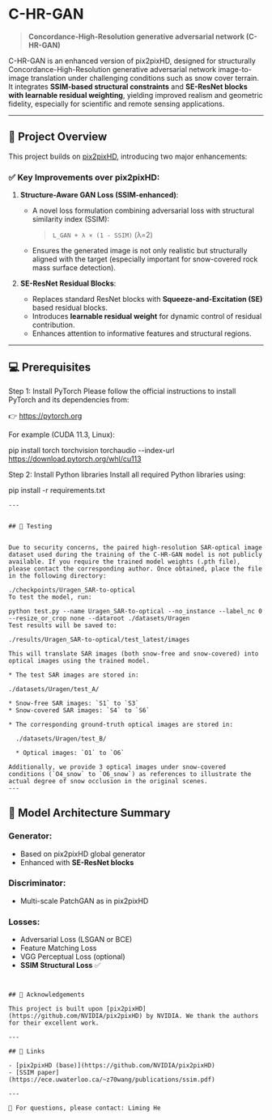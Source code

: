 # C-HR-GAN

> **Concordance-High-Resolution generative adversarial network (C-HR-GAN)**

C-HR-GAN is an enhanced version of pix2pixHD, designed for structurally Concordance-High-Resolution generative adversarial network image-to-image translation under challenging conditions such as snow cover terrain. It integrates **SSIM-based structural constraints** and **SE-ResNet blocks with learnable residual weighting**, yielding improved realism and geometric fidelity, especially for scientific and remote sensing applications.

---

## 📌 Project Overview

This project builds on [pix2pixHD](https://github.com/NVIDIA/pix2pixHD), introducing two major enhancements:

### ✅ Key Improvements over pix2pixHD:

1. **Structure-Aware GAN Loss (SSIM-enhanced)**:

   - A novel loss formulation combining adversarial loss with structural similarity index (SSIM):
     > `L_GAN + λ × (1 - SSIM)` (λ=2)
   - Ensures the generated image is not only realistic but structurally aligned with the target (especially important for snow-covered rock mass surface detection).

2. **SE-ResNet Residual Blocks**:

   - Replaces standard ResNet blocks with **Squeeze-and-Excitation (SE)** based residual blocks.
   - Introduces **learnable residual weight** for dynamic control of residual contribution.
   - Enhances attention to informative features and structural regions.

---

## 💻 Prerequisites

Step 1: Install PyTorch
Please follow the official instructions to install PyTorch and its dependencies from:

👉 https://pytorch.org

For example (CUDA 11.3, Linux):

pip install torch torchvision torchaudio --index-url https://download.pytorch.org/whl/cu113

Step 2: Install Python libraries
Install all required Python libraries using:

pip install -r requirements.txt
```
---


## 🚀 Testing


Due to security concerns, the paired high-resolution SAR-optical image dataset used during the training of the C-HR-GAN model is not publicly available. If you require the trained model weights (.pth file), please contact the corresponding author. Once obtained, place the file in the following directory:

./checkpoints/Uragen_SAR-to-optical
To test the model, run:

python test.py --name Uragen_SAR-to-optical --no_instance --label_nc 0 --resize_or_crop none --dataroot ./datasets/Uragen
Test results will be saved to:

./results/Uragen_SAR-to-optical/test_latest/images

This will translate SAR images (both snow-free and snow-covered) into optical images using the trained model.

* The test SAR images are stored in:

./datasets/Uragen/test_A/

* Snow-free SAR images: `S1` to `S3`
* Snow-covered SAR images: `S4` to `S6`

* The corresponding ground-truth optical images are stored in:

  ./datasets/Uragen/test_B/

  * Optical images: `O1` to `O6`

Additionally, we provide 3 optical images under snow-covered conditions (`O4_snow` to `O6_snow`) as references to illustrate the actual degree of snow occlusion in the original scenes.
---
```
## 🧪 Model Architecture Summary

### Generator:

- Based on pix2pixHD global generator
- Enhanced with **SE-ResNet blocks**

### Discriminator:

- Multi-scale PatchGAN as in pix2pixHD

### Losses:

- Adversarial Loss (LSGAN or BCE)
- Feature Matching Loss
- VGG Perceptual Loss (optional)
- **SSIM Structural Loss** ✅

```


## 🙏 Acknowledgements

This project is built upon [pix2pixHD](https://github.com/NVIDIA/pix2pixHD) by NVIDIA. We thank the authors for their excellent work.

---

## 🔗 Links

- [pix2pixHD (base)](https://github.com/NVIDIA/pix2pixHD)
- [SSIM paper](https://ece.uwaterloo.ca/~z70wang/publications/ssim.pdf)

---

📧 For questions, please contact: Liming He

